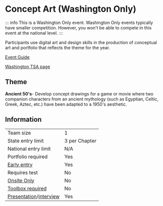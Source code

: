 # Concept Art (Washington Only)

::: info
This is a Washington Only event. Washington Only events typically have smaller competition. However, you won't be able to compete in this event at the national level.
:::

Participants use digital art and design skills in the production of conceptual art and portfolio that reflects the theme for the year.

[Event Guide](https://lwsd.sharepoint.com/:b:/r/sites/GR-JHS-TechnologyStudentAssociation-SCA/Shared%20Documents/2024-25/Event%20Guides/Washington%20Only/HS%20-%20Concept%20Art.pdf)

[Washington TSA page](https://www.washingtontsa.org/high-school-events/concept-art)

## Theme

**Ancient 50's**- Develop concept drawings for a game or movie where two companion characters from an ancient mythology (such as Egyptian, Celtic, Greek, Aztec, etc.) have been adapted to a 1950's aesthetic.

## Information

|                                              |               |
| -------------------------------------------- | ------------- |
| Team size                                    | 1             |
| State entry limit                            | 3 per Chapter |
| National entry limit                         | N/A           |
| Portfolio required                           | Yes           |
| [Early entry](/#terms)                       | Yes           |
| Requires test                                | No            |
| [Onsite Only](/#terms)                       | No            |
| [Toolbox required](/#terms)                  | No            |
| [Presentation](/#terms)/[interview](/#terms) | Yes           |
